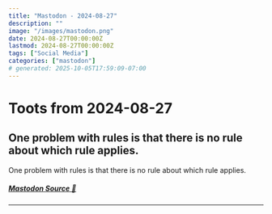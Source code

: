 ```yaml
---
title: "Mastodon - 2024-08-27"
description: ""
image: "/images/mastodon.png"
date: 2024-08-27T00:00:00Z
lastmod: 2024-08-27T00:00:00Z
tags: ["Social Media"]
categories: ["mastodon"]
# generated: 2025-10-05T17:59:09-07:00
---
```


# Toots from 2024-08-27

## One problem with rules is that there is no rule about which rule applies.

One problem with rules is that there is no rule about which rule applies.

##### [Mastodon Source 🐘](https://hachyderm.io/@mweagle/113034750987070284)

---

